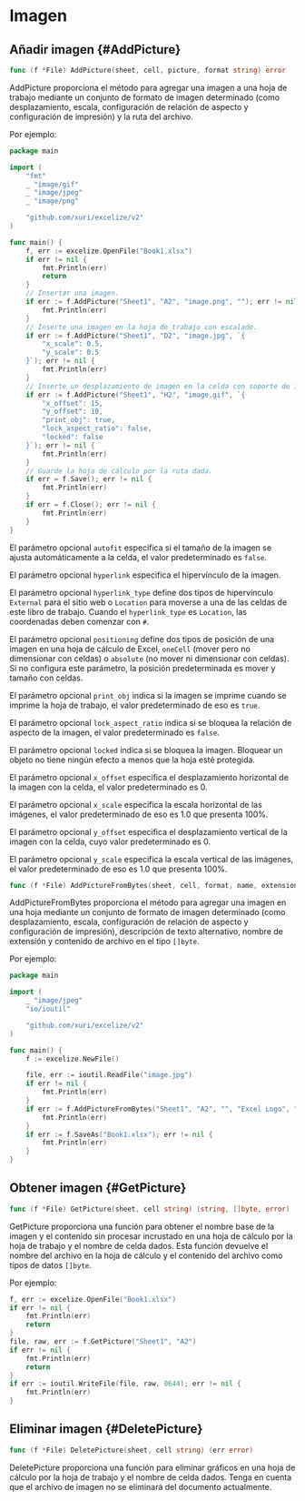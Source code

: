 # Imagen

## Añadir imagen {#AddPicture}

```go
func (f *File) AddPicture(sheet, cell, picture, format string) error
```

AddPicture proporciona el método para agregar una imagen a una hoja de trabajo mediante un conjunto de formato de imagen determinado (como desplazamiento, escala, configuración de relación de aspecto y configuración de impresión) y la ruta del archivo.

Por ejemplo:

```go
package main

import (
    "fmt"
    _ "image/gif"
    _ "image/jpeg"
    _ "image/png"

    "github.com/xuri/excelize/v2"
)

func main() {
    f, err := excelize.OpenFile("Book1.xlsx")
    if err != nil {
        fmt.Println(err)
        return
    }
    // Insertar una imagen.
    if err := f.AddPicture("Sheet1", "A2", "image.png", ""); err != nil {
        fmt.Println(err)
    }
    // Inserte una imagen en la hoja de trabajo con escalado.
    if err := f.AddPicture("Sheet1", "D2", "image.jpg", `{
        "x_scale": 0.5,
        "y_scale": 0.5
    }`); err != nil {
        fmt.Println(err)
    }
    // Inserte un desplazamiento de imagen en la celda con soporte de impresión.
    if err := f.AddPicture("Sheet1", "H2", "image.gif", `{
        "x_offset": 15,
        "y_offset": 10,
        "print_obj": true,
        "lock_aspect_ratio": false,
        "locked": false
    }`); err != nil {
        fmt.Println(err)
    }
    // Guarde la hoja de cálculo por la ruta dada.
    if err = f.Save(); err != nil {
        fmt.Println(err)
    }
    if err = f.Close(); err != nil {
        fmt.Println(err)
    }
}
```

El parámetro opcional `autofit` especifica si el tamaño de la imagen se ajusta automáticamente a la celda, el valor predeterminado es `false`.

El parámetro opcional `hyperlink` especifica el hipervínculo de la imagen.

El parámetro opcional `hyperlink_type` define dos tipos de hipervínculo `External` para el sitio web o `Location` para moverse a una de las celdas de este libro de trabajo. Cuando el `hyperlink_type` es `Location`, las coordenadas deben comenzar con `#`.

El parámetro opcional `positioning` define dos tipos de posición de una imagen en una hoja de cálculo de Excel, `oneCell` (mover pero no dimensionar con celdas) o `absolute` (no mover ni dimensionar con celdas). Si no configura este parámetro, la posición predeterminada es mover y tamaño con celdas.

El parámetro opcional `print_obj` indica si la imagen se imprime cuando se imprime la hoja de trabajo, el valor predeterminado de eso es `true`.

El parámetro opcional `lock_aspect_ratio` indica si se bloquea la relación de aspecto de la imagen, el valor predeterminado es `false`.

El parámetro opcional `locked` indica si se bloquea la imagen. Bloquear un objeto no tiene ningún efecto a menos que la hoja esté protegida.

El parámetro opcional `x_offset` especifica el desplazamiento horizontal de la imagen con la celda, el valor predeterminado es 0.

El parámetro opcional `x_scale` especifica la escala horizontal de las imágenes, el valor predeterminado de eso es 1.0 que presenta 100%.

El parámetro opcional `y_offset` especifica el desplazamiento vertical de la imagen con la celda, cuyo valor predeterminado es 0.

El parámetro opcional `y_scale` especifica la escala vertical de las imágenes, el valor predeterminado de eso es 1.0 que presenta 100%.

```go
func (f *File) AddPictureFromBytes(sheet, cell, format, name, extension string, file []byte) error
```

AddPictureFromBytes proporciona el método para agregar una imagen en una hoja mediante un conjunto de formato de imagen determinado (como desplazamiento, escala, configuración de relación de aspecto y configuración de impresión), descripción de texto alternativo, nombre de extensión y contenido de archivo en el tipo `[]byte`.

Por ejemplo:

```go
package main

import (
    _ "image/jpeg"
    "io/ioutil"

    "github.com/xuri/excelize/v2"
)

func main() {
    f := excelize.NewFile()

    file, err := ioutil.ReadFile("image.jpg")
    if err != nil {
        fmt.Println(err)
    }
    if err := f.AddPictureFromBytes("Sheet1", "A2", "", "Excel Logo", ".jpg", file); err != nil {
        fmt.Println(err)
    }
    if err := f.SaveAs("Book1.xlsx"); err != nil {
        fmt.Println(err)
    }
}
```

## Obtener imagen {#GetPicture}

```go
func (f *File) GetPicture(sheet, cell string) (string, []byte, error)
```

GetPicture proporciona una función para obtener el nombre base de la imagen y el contenido sin procesar incrustado en una hoja de cálculo por la hoja de trabajo y el nombre de celda dados. Esta función devuelve el nombre del archivo en la hoja de cálculo y el contenido del archivo como tipos de datos `[]byte`.

Por ejemplo:

```go
f, err := excelize.OpenFile("Book1.xlsx")
if err != nil {
    fmt.Println(err)
    return
}
file, raw, err := f.GetPicture("Sheet1", "A2")
if err != nil {
    fmt.Println(err)
    return
}
if err := ioutil.WriteFile(file, raw, 0644); err != nil {
    fmt.Println(err)
}
```

## Eliminar imagen {#DeletePicture}

```go
func (f *File) DeletePicture(sheet, cell string) (err error)
```

DeletePicture proporciona una función para eliminar gráficos en una hoja de cálculo por la hoja de trabajo y el nombre de celda dados. Tenga en cuenta que el archivo de imagen no se eliminará del documento actualmente.

